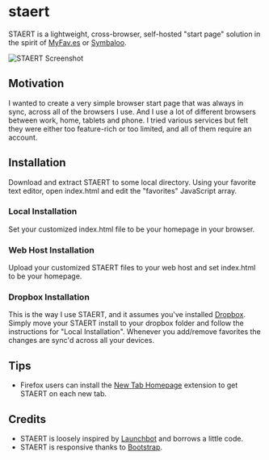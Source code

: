 staert
======
STAERT is a lightweight, cross-browser, self-hosted "start page" solution in the spirit of [MyFav.es](https://www.myfav.es/) or [Symbaloo](http://www.symbaloo.com/).

![STAERT Screenshot](http://i1366.photobucket.com/albums/r778/sugonaut/Screenshots/staert2_zpse659bb30.png)

Motivation
----------
I wanted to create a very simple browser start page that was always in sync, across all of the browsers I use. And I use a lot of different browsers between work, home, tablets and phone. I tried various services but felt they were either too feature-rich or too limited, and all of them require an account.

Installation
------------
Download and extract STAERT to some local directory. Using your favorite text editor, open index.html and edit the "favorites" JavaScript array.

### Local Installation
Set your customized index.html file to be your homepage in your browser. 

### Web Host Installation
Upload your customized STAERT files to your web host and set index.html to be your homepage.

### Dropbox Installation
This is the way I use STAERT, and it assumes you've installed [Dropbox](https://www.dropbox.com/). Simply move your STAERT install to your dropbox folder and follow the instructions for "Local Installation". Whenever you add/remove favorites the changes are sync'd across all your devices.

Tips
----
* Firefox users can install the [New Tab Homepage](https://addons.mozilla.org/en-US/firefox/addon/new-tab-homepage/) extension to get STAERT on each new tab.

Credits
-------
* STAERT is loosely inspired by [Launchbot](http://launchbot.michaelxander.com/) and borrows a little code.
* STAERT is responsive thanks to [Bootstrap](http://getbootstrap.com).